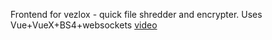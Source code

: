 Frontend for vezlox - quick file shredder and encrypter. 
Uses Vue+VueX+BS4+websockets 
[video](https://s.ics.upjs.sk/~kvrastiak/vezlox3.mp4)